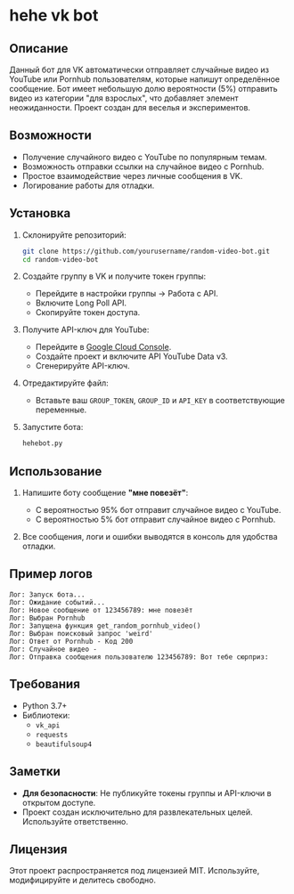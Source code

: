 
# hehe vk bot

## Описание
Данный бот для VK автоматически отправляет случайные видео из YouTube или Pornhub пользователям, которые напишут определённое сообщение. Бот имеет небольшую долю вероятности (5%) отправить видео из категории "для взрослых", что добавляет элемент неожиданности. Проект создан для веселья и экспериментов.

## Возможности
- Получение случайного видео с YouTube по популярным темам.
- Возможность отправки ссылки на случайное видео с Pornhub.
- Простое взаимодействие через личные сообщения в VK.
- Логирование работы для отладки.

## Установка

1. Склонируйте репозиторий:
   ```bash
   git clone https://github.com/yourusername/random-video-bot.git
   cd random-video-bot
   ```

2. Создайте группу в VK и получите токен группы:
   - Перейдите в настройки группы -> Работа с API.
   - Включите Long Poll API.
   - Скопируйте токен доступа.

3. Получите API-ключ для YouTube:
   - Перейдите в [Google Cloud Console](https://console.cloud.google.com/).
   - Создайте проект и включите API YouTube Data v3.
   - Сгенерируйте API-ключ.

4. Отредактируйте файл:
   - Вставьте ваш `GROUP_TOKEN`, `GROUP_ID` и `API_KEY` в соответствующие переменные.

5. Запустите бота:
   ```bash
   hehebot.py
   ```

## Использование

1. Напишите боту сообщение **"мне повезёт"**:
   - С вероятностью 95% бот отправит случайное видео с YouTube.
   - С вероятностью 5% бот отправит случайное видео с Pornhub.

2. Все сообщения, логи и ошибки выводятся в консоль для удобства отладки.

## Пример логов
```
Лог: Запуск бота...
Лог: Ожидание событий...
Лог: Новое сообщение от 123456789: мне повезёт
Лог: Выбран Pornhub
Лог: Запущена функция get_random_pornhub_video()
Лог: Выбран поисковый запрос 'weird'
Лог: Ответ от Pornhub - Код 200
Лог: Случайное видео - 
Лог: Отправка сообщения пользователю 123456789: Вот тебе сюрприз: 
```

## Требования
- Python 3.7+
- Библиотеки:
  - `vk_api`
  - `requests`
  - `beautifulsoup4`

## Заметки
- **Для безопасности**: Не публикуйте токены группы и API-ключи в открытом доступе.
- Проект создан исключительно для развлекательных целей. Используйте ответственно.

## Лицензия
Этот проект распространяется под лицензией MIT. Используйте, модифицируйте и делитесь свободно.
